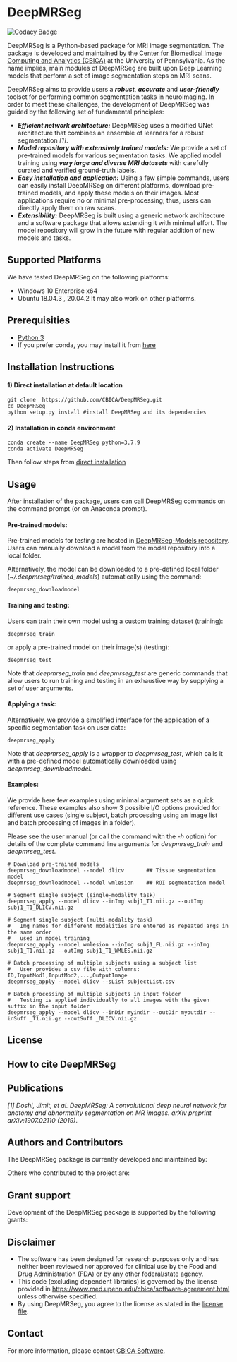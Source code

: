 # DeepMRSeg

[![Codacy Badge](https://api.codacy.com/project/badge/Grade/abb2c20d73ed464180494bf2fed3f0eb)](https://app.codacy.com/gh/CBICA/DeepMRSeg?utm_source=github.com&utm_medium=referral&utm_content=CBICA/DeepMRSeg&utm_campaign=Badge_Grade_Settings)

DeepMRSeg is a Python-based package for MRI image segmentation. The package is developed and maintained by the [Center for Biomedical Image Computing and Analytics (CBICA)](https://www.cbica.upenn.edu/) at the University of Pennsylvania. As the name implies, main modules of DeepMRSeg are built upon Deep Learning models that perform a set of image segmentation steps on MRI scans.

DeepMRSeg aims to provide users a ***robust***, ***accurate*** and ***user-friendly*** toolset for performing common segmentation tasks in neuroimaging. In order to meet these challenges, the development of DeepMRSeg was guided by the following set of fundamental principles:

* ***Efficient network architecture:*** DeepMRSeg uses a modified UNet architecture that combines an ensemble of learners for a robust segmentation  _[1]_.
* ***Model repository with extensively trained models:*** We provide a set of pre-trained models for various segmentation tasks. We applied model training using ***_very large and diverse MRI datasets_*** with carefully curated and verified ground-truth labels.
* ***Easy installation and application:*** Using a few simple commands, users can easily install DeepMRSeg on different platforms, download pre-trained models, and apply these models on their images. Most applications require no or minimal pre-processing; thus, users can directly apply them on raw scans.
* ***Extensibility:*** DeepMRSeg is built using a generic network architecture and a software package that allows extending it with minimal effort. The model repository will grow in the future with regular addition of new models and tasks.

## Supported Platforms
We have tested DeepMRSeg on the following platforms: 
-   Windows 10 Enterprise x64
-   Ubuntu 18.04.3 , 20.04.2
It may also work on other platforms.

## Prerequisities
-   [Python 3](https://www.python.org/downloads/)
-   If you prefer conda, you may install it from [here](https://www.anaconda.com/products/individual)

## Installation Instructions

#### 1) Direct installation at default location 
```
git clone  https://github.com/CBICA/DeepMRSeg.git
cd DeepMRSeg
python setup.py install #install DeepMRSeg and its dependencies
```

#### 2) Installation in conda environment
```
conda create --name DeepMRSeg python=3.7.9
conda activate DeepMRSeg
```
Then follow steps from [direct installation](#direct-installation-at-default-location)

## Usage

After installation of the package, users can call DeepMRSeg commands on the command prompt (or on Anaconda prompt).

#### Pre-trained models:

Pre-trained models for testing are hosted in [DeepMRSeg-Models repository](https://github.com/CBICA/DeepMRSeg-Models). Users can manually download a model from the model repository into a local folder.

Alternatively, the model can be downloaded to a pre-defined local folder (_~/.deepmrseg/trained_models_) automatically using the command:

```
deepmrseg_downloadmodel
```

#### Training and testing:

Users can train their own model using a custom training dataset (training):

```
deepmrseg_train
```

or apply a pre-trained model on their image(s) (testing):

```
deepmrseg_test 
```

Note that _deepmrseg_train_ and _deepmrseg_test_ are generic commands that allow users to run training and testing in an exhaustive way by supplying a set of user arguments.

#### Applying a task:

Alternatively, we provide a simplified interface for the application of a specific segmentation task on user data:

```
deepmrseg_apply
```

Note that _deepmrseg_apply_ is a wrapper to _deepmrseg_test_, which calls it with a pre-defined model automatically downloaded using _deepmrseg_downloadmodel_.

#### Examples:

We provide here few examples using minimal argument sets as a quick reference. These examples also show 3 possible I/O options provided for different use cases (single subject, batch processing using an image list and batch processing of images in a folder).

Please see the user manual (or call the command with the _-h_ option) for details of the complete command line arguments for _deepmrseg_train_ and _deepmrseg_test_.

```
# Download pre-trained models
deepmrseg_downloadmodel --model dlicv 		## Tissue segmentation model
deepmrseg_downloadmodel --model wmlesion  	## ROI segmentation model

# Segment single subject (single-modality task)
deepmrseg_apply --model dlicv --inImg subj1_T1.nii.gz --outImg subj1_T1_DLICV.nii.gz     

# Segment single subject (multi-modality task)
#   Img names for different modalities are entered as repeated args in the same order
#   used in model training
deepmrseg_apply --model wmlesion --inImg subj1_FL.nii.gz --inImg subj1_T1.nii.gz --outImg subj1_T1_WMLES.nii.gz     

# Batch processing of multiple subjects using a subject list
#   User provides a csv file with columns: ID,InputMod1,InputMod2,...,OutputImage
deepmrseg_apply --model dlicv --sList subjectList.csv

# Batch processing of multiple subjects in input folder 
#   Testing is applied individually to all images with the given suffix in the input folder
deepmrseg_apply --model dlicv --inDir myindir --outDir myoutdir --inSuff _T1.nii.gz --outSuff _DLICV.nii.gz

```

## License

## How to cite DeepMRSeg

## Publications

_[1] Doshi, Jimit, et al. DeepMRSeg: A convolutional deep neural network for anatomy and abnormality segmentation on MR images. arXiv preprint arXiv:1907.02110 (2019)_.

## Authors and Contributors

The DeepMRSeg package is currently developed and maintained by:

Others who contributed to the project are:

## Grant support

Development of the DeepMRSeg package is supported by the following grants:

## Disclaimer
-   The software has been designed for research purposes only and has neither been reviewed nor approved for clinical use by the Food and Drug Administration (FDA) or by any other federal/state agency.
-   This code (excluding dependent libraries) is governed by the license provided in https://www.med.upenn.edu/cbica/software-agreement.html unless otherwise specified.
-   By using DeepMRSeg, you agree to the license as stated in the [license file](https://github.com/CBICA/DeepMRSeg/blob/main/LICENSE).

## Contact
For more information, please contact <a href="mailto:software@cbica.upenn.edu">CBICA Software</a>.

